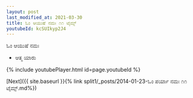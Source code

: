 ```yaml
---
layout: post
last_modified_at: 2021-03-30
title: ಓಂ ಆಯುಷೆ ನಮಃ ೧೧ ಟೈಮ್ಸ್
youtubeId: kcSUIkyp2J4
---
```

 
 
 ಓಂ ಆಯುಷೆ ನಮಃ  
 
 -  ಆತ್ಮ ಯಾರು 
 
  
 
  
 
 
 
 
 
 


{% include youtubePlayer.html id=page.youtubeId %}
 
[Next]({{ site.baseurl }}{% link  split1/_posts/2014-01-23-ಓಂ ಪರ್ಯಾ ನಮಃ ೧೧ ಟೈಮ್ಸ್.md%})
 
